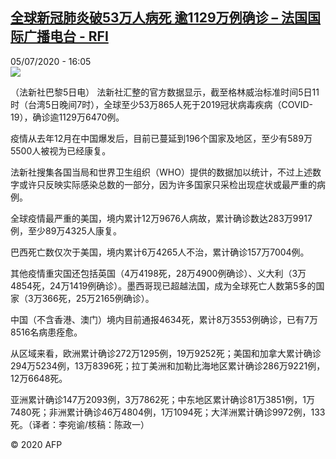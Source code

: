 <!--1593964573000-->
[全球新冠肺炎破53万人病死 逾1129万例确诊 – 法国国际广播电台 - RFI](http://www.rfi.fr//cn/contenu/20200705-%E5%85%A8%E7%90%83%E6%96%B0%E5%86%A0%E8%82%BA%E7%82%8E%E7%A0%B453%E4%B8%87%E4%BA%BA%E7%97%85%E6%AD%BB-%E9%80%BE1129%E4%B8%87%E4%BE%8B%E7%A1%AE%E8%AF%8A)
------

<div>05/07/2020 - 16:05</div><img src="https://s.rfi.fr/media/display/60a35ed2-becf-11ea-8db4-005056bf87d6/w:310/p:16x9/int0011b.200705220502.jpg"><div class="t-content__body u-clearfix"><div class="m-interstitial"></div><p>（法新社巴黎5日电）    法新社汇整的官方数据显示，截至格林威治标准时间5日11时（台湾5日晚间7时），全球至少53万865人死于2019冠状病毒疾病（COVID-19），确诊逾1129万6470例。</p><p>    疫情从去年12月在中国爆发后，目前已蔓延到196个国家及地区，至少有589万5500人被视为已经康复。</p><p>    法新社搜集各国当局和世界卫生组织（WHO）提供的数据加以统计，不过上述数字或许只反映实际感染总数的一部分，因为许多国家只采检出现症状或最严重的病例。</p><p>    全球疫情最严重的美国，境内累计12万9676人病故，累计确诊数达283万9917例，至少89万4325人康复。</p><p>    巴西死亡数仅次于美国，境内累计6万4265人不治，累计确诊157万7004例。</p><p>    其他疫情重灾国还包括英国（4万4198死，28万4900例确诊）、义大利（3万4854死，24万1419例确诊）。墨西哥现已超越法国，成为全球死亡人数第5多的国家（3万366死，25万2165例确诊）。</p><p>    中国（不含香港、澳门）境内目前通报4634死，累计8万3553例确诊，已有7万8516名病患痊愈。</p><p>    从区域来看，欧洲累计确诊272万1295例，19万9252死；美国和加拿大累计确诊294万5234例，13万8396死；拉丁美洲和加勒比海地区累计确诊286万9221例，12万6648死。</p><p>    亚洲累计确诊147万2093例，3万7862死；中东地区累计确诊81万3851例，1万7480死；非洲累计确诊46万4804例，1万1094死；大洋洲累计确诊9972例，133死。（译者：李宛谕/核稿：陈政一）</p><p class="t-copyright">© 2020 AFP</p>        </div>
